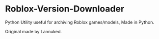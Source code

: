 # Roblox-Version-Downloader
Python Utility useful for archiving Roblox games/models, Made in Python.

Original made by Lannuked.
